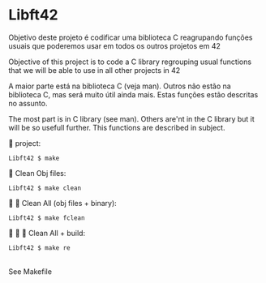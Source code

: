 # Libft42

Objetivo deste projeto é codificar uma biblioteca C reagrupando funções usuais que poderemos usar em todos os outros projetos em 42<br/>

Objective of this project is to code a C library regrouping usual functions that we will be able to use in all other projects in 42

A maior parte está na biblioteca C (veja man).  Outros não estão na biblioteca C, mas será muito útil ainda mais.  Estas funções estão descritas no assunto.

The most part is in C library (see man). Others are'nt in the C library but it will be so usefull further. This functions are described in subject.<br/>

🚧 project:<br/>
```
Libft42 $ make
```
:shower: Clean Obj files:<br/>
```
Libft42 $ make clean
```
:shower: :shower: Clean All (obj files + binary):<br/>
```
Libft42 $ make fclean
```
:shower: :shower: 🚧 Clean All + build:<br/>
```
Libft42 $ make re
```

<br/>See Makefile<br/>
